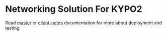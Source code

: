 # Networking Solution For KYPO2

Read [master](master/README.md) or [client-netns](client-netns/README.md)
documentation for more about deployment and testing.
